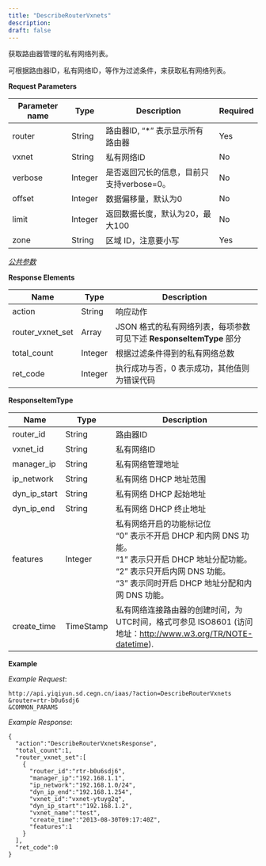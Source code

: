 ```yaml
---
title: "DescribeRouterVxnets"
description: 
draft: false
---
```




获取路由器管理的私有网络列表。

可根据路由器ID，私有网络ID，等作为过滤条件，来获取私有网络列表。

**Request Parameters**

| Parameter name | Type | Description | Required |
| --- | --- | --- | --- |
| router | String | 路由器ID, “*” 表示显示所有路由器 | Yes |
| vxnet | String | 私有网络ID | No |
| verbose | Integer | 是否返回冗长的信息，目前只支持verbose=0。 | No |
| offset | Integer | 数据偏移量，默认为0 | No |
| limit | Integer | 返回数据长度，默认为20，最大100 | No |
| zone | String | 区域 ID，注意要小写 | Yes |

[_公共参数_](../../../parameters/)

**Response Elements**

| Name | Type | Description |
| --- | --- | --- |
| action | String | 响应动作 |
| router_vxnet_set | Array | JSON 格式的私有网络列表，每项参数可见下述 **ResponseItemType** 部分 |
| total_count | Integer | 根据过滤条件得到的私有网络总数 |
| ret_code | Integer | 执行成功与否，0 表示成功，其他值则为错误代码 |

**ResponseItemType**

| Name | Type | Description |
| --- | --- | --- |
| router_id | String | 路由器ID |
| vxnet_id | String | 私有网络ID |
| manager_ip | String | 私有网络管理地址 |
| ip_network | String | 私有网络 DHCP 地址范围 |
| dyn_ip_start | String | 私有网络 DHCP 起始地址 |
| dyn_ip_end | String | 私有网络 DHCP 终止地址 |
| features | Integer | 私有网络开启的功能标记位<br/> “0” 表示不开启 DHCP 和内网 DNS 功能。<br/> “1” 表示只开启 DHCP 地址分配功能。<br/> “2” 表示只开启内网 DNS 功能。<br/> “3” 表示同时开启 DHCP 地址分配和内网 DNS 功能。 |
| create_time | TimeStamp | 私有网络连接路由器的创建时间，为UTC时间，格式可参见 ISO8601 (访问地址：http://www.w3.org/TR/NOTE-datetime). |

**Example**

_Example Request_:

```
http://api.yiqiyun.sd.cegn.cn/iaas/?action=DescribeRouterVxnets
&router=rtr-b0u6sdj6
&COMMON_PARAMS
```

_Example Response_:

```
{
  "action":"DescribeRouterVxnetsResponse",
  "total_count":1,
  "router_vxnet_set":[
    {
      "router_id":"rtr-b0u6sdj6",
      "manager_ip":"192.168.1.1",
      "ip_network":"192.168.1.0/24",
      "dyn_ip_end":"192.168.1.254",
      "vxnet_id":"vxnet-ytuyg2q",
      "dyn_ip_start":"192.168.1.2",
      "vxnet_name":"test",
      "create_time":"2013-08-30T09:17:40Z",
      "features":1
    }
  ],
  "ret_code":0
}
```
